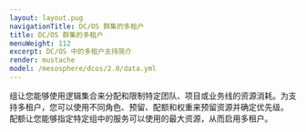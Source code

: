 ```yaml
---
layout: layout.pug
navigationTitle: DC/OS 群集的多租户
title: DC/OS 群集的多租户
menuWeight: 112
excerpt: DC/OS 中的多租户支持简介
render: mustache
model: /mesosphere/dcos/2.0/data.yml
---
```


组让您能够使用逻辑集合来分配和限制特定团队、项目或业务线的资源消耗。为支持多租户，您可以使用不同角色、预留、配额和权重来预留资源并确定优先级。
配额让您能够指定特定组中的服务可以使用的最大资源，从而启用多租户。
